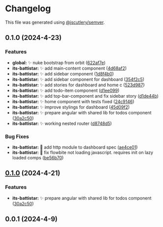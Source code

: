 # Changelog

This file was generated using
[@jscutlery/semver](https://github.com/jscutlery/semver).

## 0.1.0 (2024-4-23)

### Features

- **global:** :sparkles: nuke bootstrap from orbit
  ([622af7e](https://github.com/gipo355/its-battistar/commit/622af7e2e1541917e60f23a057d609b7bfe7db7e))
- **its-battistar:** :sparkles: add main-content component
  ([4d68af2](https://github.com/gipo355/its-battistar/commit/4d68af2622521d38063d32394bb20c7a20672a68))
- **its-battistar:** :sparkles: add sidebar component
  ([1d8f4b0](https://github.com/gipo355/its-battistar/commit/1d8f4b02e21309efa9ee8c59827fbe80fed4dccd))
- **its-battistar:** :sparkles: add sidebar component for dashboard
  ([354f2c5](https://github.com/gipo355/its-battistar/commit/354f2c52ce3981368a97c3bd529c708e1b22f7d0))
- **its-battistar:** :sparkles: add stories for dashboard and home c
  ([523d987](https://github.com/gipo355/its-battistar/commit/523d987572acb5fa35f3c6be7ce3b0be26dd7c03))
- **its-battistar:** :sparkles: add todo-item component
  ([d1ee099](https://github.com/gipo355/its-battistar/commit/d1ee099d3d468205b88c96ee109ad5cbfeb9c50a))
- **its-battistar:** :sparkles: add top-bar-component and fix sidebar story
  ([d1de44b](https://github.com/gipo355/its-battistar/commit/d1de44b5cf6b6b0eaeaa546591705e1b703ea80e))
- **its-battistar:** :sparkles: home component with tests fixed
  ([24c9146](https://github.com/gipo355/its-battistar/commit/24c9146f9ce8d4d725efde60af62757a76fa3d43))
- **its-battistar:** :sparkles: improve stylings for dashboard
  ([45d09f2](https://github.com/gipo355/its-battistar/commit/45d09f24c3164950522b3843f741bed81b949d5b))
- **its-battistar:** :sparkles: prepare angular with shared lib for todos
  component
  ([30a2c50](https://github.com/gipo355/its-battistar/commit/30a2c50a10488cc7540a8f6b89b0ef46d533da7a))
- **its-battistar:** :sparkles: working nested router
  ([d8748d5](https://github.com/gipo355/its-battistar/commit/d8748d5f321a1ae95eeef06ce1dd27a804195e48))

### Bug Fixes

- **its-battistar:** :bug: add http module to dashboard spec
  ([ae4ce01](https://github.com/gipo355/its-battistar/commit/ae4ce01acedf275ce5e4393a7665970bd6fae33c))
- **its-battistar:** :bug: fix flowbite not loading javascript. requires init on
  lazy loaded comps
  ([be56b70](https://github.com/gipo355/its-battistar/commit/be56b70a014c283e426a19584d293ebcbd93e7c0))

## [0.1.0](https://github.com/gipo355/its-battistar/compare/its-battistar-0.0.1...its-battistar-0.1.0) (2024-4-21)

### Features

- **its-battistar:** :sparkles: prepare angular with shared lib for todos
  component
  ([30a2c50](https://github.com/gipo355/its-battistar/commit/30a2c50a10488cc7540a8f6b89b0ef46d533da7a))

## 0.0.1 (2024-4-9)
